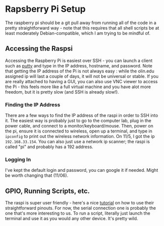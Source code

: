 # Rapsberry Pi Setup

The raspberry pi should be a git pull away from running all of the code in a pretty straightforward way - note that this requires that all shell scripts be at least moderately Debian-compatible, which I am trying to be mindful of.

## Accessing the Raspsi
Accessing the Raspberry Pi is easiest over SSH - you can launch a client such as [putty](https://www.putty.org/) and type in the IP address, hostname, and password.
Note that getting the IP address of the Pi is not always easy : while the olin.edu assigned ip will last a couple of days, it will not be universal or stable.
If you are really attached to having a GUI, you can also use VNC viewer to access the Pi - this feels more like a full virtual machine and you have alot more freedom, but it is pretty slow (and SSH is already slow!).

### Finding the IP Address
There are a few ways to find the IP address of the raspi in order to SSH into it. The easiest way is probably just to go to the computer lab, plug in the power cable, and connect to a monitor/keyboard/mouse. 
Then, power on the pi, ensure it is connected to wireless, open up a terminal, and type in ```ipconfig``` to print out the wireless network information. 
On 11/5, I got the ip ```192.168.33.154```.
You can also just use a network ip scanner; the raspi is called "pi" and probably has a 192 address. 

### Logging In
I've kept the default login and password, you can google it if needed. Might be worth changing that (11/06).

## GPIO, Running Scripts, etc.
The raspi is super user friendly - here's a nice [tutorial](https://learn.sparkfun.com/tutorials/raspberry-gpio/gpio-pinout) on how to use their straightforward pinouts. 
For now, the serial connection one is probably the one that's more interesting to us.
To run a script, literally just launch the terminal and use it as you would any other device. It's pretty wild.
